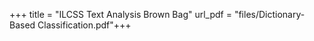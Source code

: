+++ title = "ILCSS Text Analysis Brown Bag" url_pdf = "files/Dictionary-Based Classification.pdf"+++
